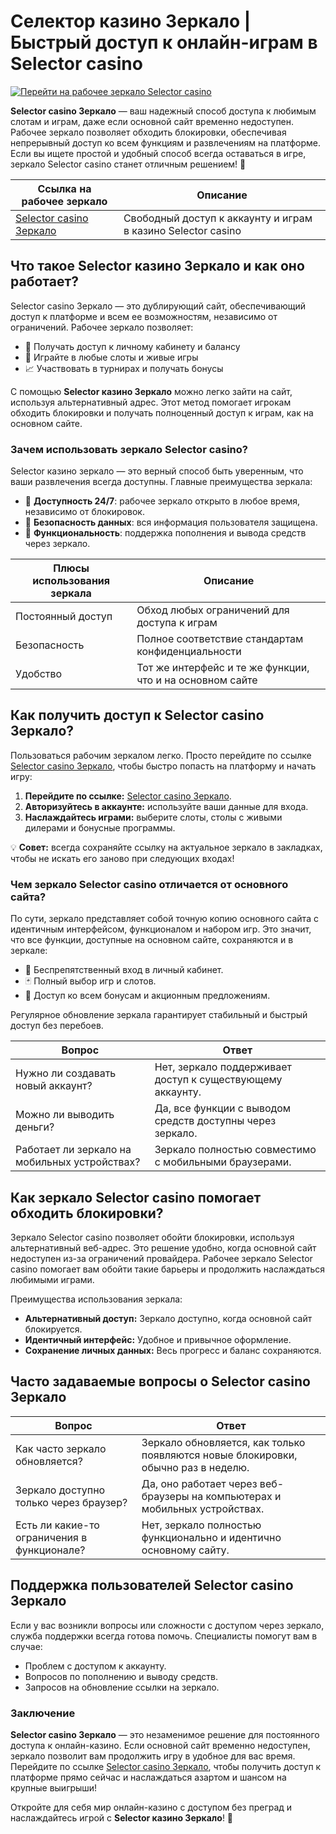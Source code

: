 # Селектор казино Зеркало | Быстрый доступ к онлайн-играм в Selector casino

[![Перейти на рабочее зеркало Selector casino](https://gosel.vc/SELVK "Selector casino Зеркало")](https://gosel.vc/SELVK)

**Selector casino Зеркало** — ваш надежный способ доступа к любимым слотам и играм, даже если основной сайт временно недоступен. Рабочее зеркало позволяет обходить блокировки, обеспечивая непрерывный доступ ко всем функциям и развлечениям на платформе. Если вы ищете простой и удобный способ всегда оставаться в игре, зеркало Selector casino станет отличным решением! 🎲

| Ссылка на рабочее зеркало | Описание |
|---------------------------|----------|
| [Selector casino Зеркало](https://gosel.vc/SELVK) | Свободный доступ к аккаунту и играм в казино Selector casino |

## Что такое Selector казино Зеркало и как оно работает?

Selector casino Зеркало — это дублирующий сайт, обеспечивающий доступ к платформе и всем ее возможностям, независимо от ограничений. Рабочее зеркало позволяет:

- 🔄 Получать доступ к личному кабинету и балансу
- 🎰 Играйте в любые слоты и живые игры
- 📈 Участвовать в турнирах и получать бонусы

С помощью **Selector казино Зеркало** можно легко зайти на сайт, используя альтернативный адрес. Этот метод помогает игрокам обходить блокировки и получать полноценный доступ к играм, как на основном сайте.

### Зачем использовать зеркало Selector casino?

Selector казино зеркало — это верный способ быть уверенным, что ваши развлечения всегда доступны. Главные преимущества зеркала:

- 📶 **Доступность 24/7**: рабочее зеркало открыто в любое время, независимо от блокировок.
- 🔐 **Безопасность данных**: вся информация пользователя защищена.
- 💸 **Функциональность**: поддержка пополнения и вывода средств через зеркало.

| Плюсы использования зеркала | Описание |
|-----------------------------|----------|
| Постоянный доступ | Обход любых ограничений для доступа к играм |
| Безопасность | Полное соответствие стандартам конфиденциальности |
| Удобство | Тот же интерфейс и те же функции, что и на основном сайте |

## Как получить доступ к Selector casino Зеркало?

Пользоваться рабочим зеркалом легко. Просто перейдите по ссылке [Selector casino Зеркало](https://gosel.vc/SELVK), чтобы быстро попасть на платформу и начать игру:

1. **Перейдите по ссылке:** [Selector casino Зеркало](https://gosel.vc/SELVK).
2. **Авторизуйтесь в аккаунте:** используйте ваши данные для входа.
3. **Наслаждайтесь играми:** выберите слоты, столы с живыми дилерами и бонусные программы.

💡 **Совет:** всегда сохраняйте ссылку на актуальное зеркало в закладках, чтобы не искать его заново при следующих входах!

### Чем зеркало Selector casino отличается от основного сайта?

По сути, зеркало представляет собой точную копию основного сайта с идентичным интерфейсом, функционалом и набором игр. Это значит, что все функции, доступные на основном сайте, сохраняются и в зеркале:

- 🔄 Беспрепятственный вход в личный кабинет.
- 🃏 Полный выбор игр и слотов.
- 🎁 Доступ ко всем бонусам и акционным предложениям.

Регулярное обновление зеркала гарантирует стабильный и быстрый доступ без перебоев.

| Вопрос | Ответ |
|--------|-------|
| Нужно ли создавать новый аккаунт? | Нет, зеркало поддерживает доступ к существующему аккаунту. |
| Можно ли выводить деньги? | Да, все функции с выводом средств доступны через зеркало. |
| Работает ли зеркало на мобильных устройствах? | Зеркало полностью совместимо с мобильными браузерами. |

## Как зеркало Selector casino помогает обходить блокировки?

Зеркало Selector casino позволяет обойти блокировки, используя альтернативный веб-адрес. Это решение удобно, когда основной сайт недоступен из-за ограничений провайдера. Рабочее зеркало Selector casino помогает вам обойти такие барьеры и продолжить наслаждаться любимыми играми.

Преимущества использования зеркала:

- **Альтернативный доступ:** Зеркало доступно, когда основной сайт блокируется.
- **Идентичный интерфейс:** Удобное и привычное оформление.
- **Сохранение личных данных:** Весь прогресс и баланс сохраняются.

## Часто задаваемые вопросы о Selector casino Зеркало

| Вопрос | Ответ |
|--------|-------|
| Как часто зеркало обновляется? | Зеркало обновляется, как только появляются новые блокировки, обычно раз в неделю. |
| Зеркало доступно только через браузер? | Да, оно работает через веб-браузеры на компьютерах и мобильных устройствах. |
| Есть ли какие-то ограничения в функционале? | Нет, зеркало полностью функционально и идентично основному сайту. |

## Поддержка пользователей Selector casino Зеркало

Если у вас возникли вопросы или сложности с доступом через зеркало, служба поддержки всегда готова помочь. Специалисты помогут вам в случае:

- Проблем с доступом к аккаунту.
- Вопросов по пополнению и выводу средств.
- Запросов на обновление ссылки на зеркало.

### Заключение

**Selector casino Зеркало** — это незаменимое решение для постоянного доступа к онлайн-казино. Если основной сайт временно недоступен, зеркало позволит вам продолжить игру в удобное для вас время. Перейдите по ссылке [Selector casino Зеркало](https://gosel.vc/SELVK), чтобы получить доступ к платформе прямо сейчас и наслаждаться азартом и шансом на крупные выигрыши!

Откройте для себя мир онлайн-казино с доступом без преград и наслаждайтесь игрой с **Selector казино Зеркало**! 🎉
